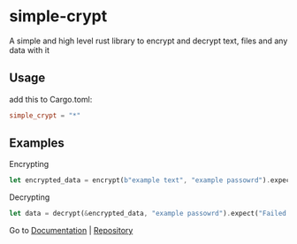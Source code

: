 # simple-crypt

A simple and high level rust library to encrypt and decrypt text, files and any data with it

## Usage

add this to Cargo.toml:

```toml
simple_crypt = "*"
```

## Examples

Encrypting

```rust
let encrypted_data = encrypt(b"example text", "example passowrd").expect("Failed to encrypt");
```

Decrypting

```rust
let data = decrypt(&encrypted_data, "example passowrd").expect("Failed to decrypt");
```

Go to [Documentation](https://docs.rs/simple-crypt) | [Repository](https://github.com/NiiightmareXD/simple_crypt)
